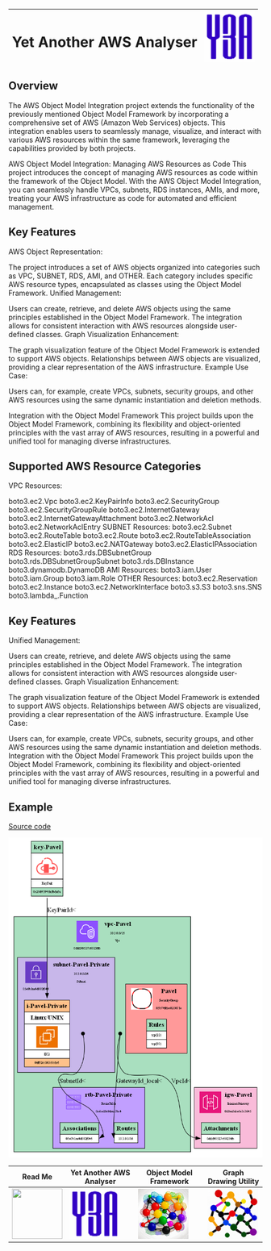 <table style="width: 100%">
  <thead>
    <tr>
        <th>
            <h1>Yet Another AWS Analyser</h1>
        </th>
        <th>
            <img src="../img/Yet_Another_AWS_Analyser.png" width="100" height="100">
        </th>
    </tr>
  </thead>
</table>

## Overview
The AWS Object Model Integration project extends the functionality of the previously mentioned Object Model Framework by incorporating a comprehensive set of AWS (Amazon Web Services) objects. This integration enables users to seamlessly manage, visualize, and interact with various AWS resources within the same framework, leveraging the capabilities provided by both projects.

AWS Object Model Integration: Managing AWS Resources as Code
This project introduces the concept of managing AWS resources as code within the framework of the Object Model. With the AWS Object Model Integration, you can seamlessly handle VPCs, subnets, RDS instances, AMIs, and more, treating your AWS infrastructure as code for automated and efficient management.



## Key Features
AWS Object Representation:

The project introduces a set of AWS objects organized into categories such as VPC, SUBNET, RDS, AMI, and OTHER.
Each category includes specific AWS resource types, encapsulated as classes using the Object Model Framework.
Unified Management:

Users can create, retrieve, and delete AWS objects using the same principles established in the Object Model Framework.
The integration allows for consistent interaction with AWS resources alongside user-defined classes.
Graph Visualization Enhancement:

The graph visualization feature of the Object Model Framework is extended to support AWS objects.
Relationships between AWS objects are visualized, providing a clear representation of the AWS infrastructure.
Example Use Case:

Users can, for example, create VPCs, subnets, security groups, and other AWS resources using the same dynamic instantiation and deletion methods.

Integration with the Object Model Framework
This project builds upon the Object Model Framework, combining its flexibility and object-oriented principles with the vast array of AWS resources, resulting in a powerful and unified tool for managing diverse infrastructures.

## Supported AWS Resource Categories
VPC Resources:

boto3.ec2.Vpc
boto3.ec2.KeyPairInfo
boto3.ec2.SecurityGroup
boto3.ec2.SecurityGroupRule
boto3.ec2.InternetGateway
boto3.ec2.InternetGatewayAttachment
boto3.ec2.NetworkAcl
boto3.ec2.NetworkAclEntry
SUBNET Resources:
boto3.ec2.Subnet
boto3.ec2.RouteTable
boto3.ec2.Route
boto3.ec2.RouteTableAssociation
boto3.ec2.ElasticIP
boto3.ec2.NATGateway
boto3.ec2.ElasticIPAssociation
RDS Resources:
boto3.rds.DBSubnetGroup
boto3.rds.DBSubnetGroupSubnet
boto3.rds.DBInstance
boto3.dynamodb.DynamoDB
AMI Resources:
boto3.iam.User
boto3.iam.Group
boto3.iam.Role
OTHER Resources:
boto3.ec2.Reservation
boto3.ec2.Instance
boto3.ec2.NetworkInterface
boto3.s3.S3
boto3.sns.SNS
boto3.lambda_.Function

## Key Features
Unified Management:

Users can create, retrieve, and delete AWS objects using the same principles established in the Object Model Framework.
The integration allows for consistent interaction with AWS resources alongside user-defined classes.
Graph Visualization Enhancement:

The graph visualization feature of the Object Model Framework is extended to support AWS objects.
Relationships between AWS objects are visualized, providing a clear representation of the AWS infrastructure.
Example Use Case:

Users can, for example, create VPCs, subnets, security groups, and other AWS resources using the same dynamic instantiation and deletion methods.
Integration with the Object Model Framework
This project builds upon the Object Model Framework, combining its flexibility and object-oriented principles with the vast array of AWS resources, resulting in a powerful and unified tool for managing diverse infrastructures.

## Example

[Source code](../Examples/NYTask.py)

<img src="../img/Y3A-Demo.png">

| Read Me       | Yet Another AWS Analyser | Object Model Framework | Graph Drawing Utility |
| ------------- | ------------------------ | ---------------------- | --------------------- |
| [<img src="../img/Obj.png" width="100" height="100">](../ReadMe.md) | [<img src="../img/Yet_Another_AWS_Analyser.png" width="100" height="100">](../docs/Yet_Another_AWS_Analyser.md) | [<img src="../img/Object_Model_Framework.png" width="100" height="100">](../docs/Object_Model_Framework.md) | [<img src="../img/Graph_Drawing_Utility.png" width="100" height="100">](../docs/Graph_Drawing_Utility.md) |